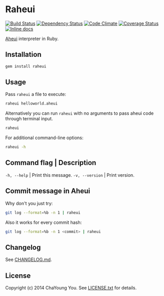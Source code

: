 # Raheui

[![Build Status](https://travis-ci.org/yous/raheui.svg?branch=master)](https://travis-ci.org/yous/raheui)
[![Dependency Status](https://gemnasium.com/yous/raheui.svg)](https://gemnasium.com/yous/raheui)
[![Code Climate](https://codeclimate.com/github/yous/raheui/badges/gpa.svg)](https://codeclimate.com/github/yous/raheui)
[![Coverage Status](https://img.shields.io/coveralls/yous/raheui.svg)](https://coveralls.io/r/yous/raheui)
[![Inline docs](http://inch-ci.org/github/yous/raheui.svg?branch=master)](http://inch-ci.org/github/yous/raheui)

[Aheui][] interpreter in Ruby.

[Aheui]: http://aheui.github.io

## Installation

``` sh
gem install raheui
```

## Usage

Pass `raheui` a file to execute:

``` sh
raheui helloworld.aheui
```

Alternatively you can run `raheui` with no arguments to pass aheui code through terminal input.

``` sh
raheui
```

For additional command-line options:

``` sh
raheui -h
```

Command flag    | Description
-------------------------------------
`-h, --help`    | Print this message.
`-v, --version` | Print version.

## Commit message in Aheui

Why don't you just try:

``` sh
git log --format=%b -n 1 | raheui
```

Also it works for every commit hash:

``` sh
git log --format=%b -n 1 <commit> | raheui
```

## Changelog

See [CHANGELOG.md](CHANGELOG.md).

## License

Copyright (c) 2014 ChaYoung You. See [LICENSE.txt](LICENSE.txt) for details.
